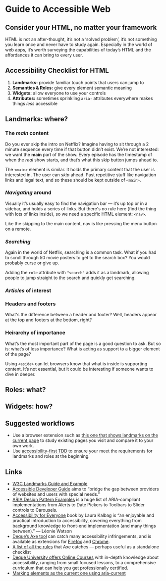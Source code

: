 # Guide to Accessible Web

## Consider your HTML, no matter your framework

HTML is not an after-thought, it’s not a ‘solved problem’, it’s not something you learn once and never have to study again. Especially in the world of web apps, it’s worth surveying the capabilities of today’s HTML and the affordances it can bring to every user.

## Accessibility Checklist for HTML

1. **Landmarks:** provide familiar touch points that users can jump to
2. **Semantics & Roles:** give every element semantic meaning
3. **Widgets:** allow everyone to use your controls
4. **Attributes:** sometimes sprinkling `aria-` attributes everywhere makes things _less_ accessible

## Landmarks: where?

### The _main_ content

Do you ever skip the intro on Netflix? Imagine having to sit through a 2 minute sequence every time if that button didn’t exist. We’re not interested: we want the **main** part of the show. Every episode has the timestamp of when the _real_ show starts, and that’s what this skip button jumps ahead to.

The `<main>` element is similar. It holds the primary content that the user is interested in. The user can _skip_ ahead. Past repetitive stuff like navigation links and legal text, and so these should be kept outside of `<main>`.

### _Navigating_ around

Visually it’s usually easy to find the navigation bar — it’s up top or in a sidebar, and holds a series of links. But there's no rule here (find the thing with lots of links inside), so we need a specific HTML element: `<nav>`.

Like the skipping to the main content, nav is like pressing the menu button on a remote.

### _Searching_

Again in the world of Netflix, searching is a common task. What if you had to scroll through 50 movie posters to get to the search box? You would probably curse or give up.

Adding the `role` attribute with `"search"` adds it as a landmark, allowing people to jump straight to the search and quickly get searching.

### _Articles_ of interest

### Headers and footers

What's the difference between a header and footer? Well, headers appear at the top and footers at the bottom, right?

### Heirarchy of importance

What’s the most important part of the page is a good question to ask. But so is: what’s of less importance? What is acting as support to a bigger element of the page?

Using `<aside>` can let browsers know that what is inside is supporting content. It’s not essential, but it could be interesting if someone wants to dive in deeper. 

## Roles: what?

## Widgets: how?

## Suggested workflows

- Use a browser extension such as [this one that shows landmarks on the current page](https://chrome.google.com/webstore/detail/landmark-navigation-via-k/ddpokpbjopmeeiiolheejjpkonlkklgp) to study existing pages you visit and compare it to your own work.
- Use [accessibility-first TDD](http://localhost:4848/guides/accessibility-first-testing/) to ensure your meet the requirements for landmarks and roles at the beginning.

## Links

- [W3C Landmarks Guide and Example](https://www.w3.org/TR/2017/NOTE-wai-aria-practices-1.1-20171214/examples/landmarks/index.html)
- [Accessible Developer Guide](https://www.accessibility-developer-guide.com/introduction/) aims to “bridge the gap between providers of websites and users with special needs.”
- [ARIA Design Pattern Examples](https://www.w3.org/TR/wai-aria-practices/examples/) is a huge list of ARIA-compliant implementations from Alerts to Date Pickers to Toolbars to Slider controls to Carousels.
- [Accessibility for Everyone](https://abookapart.com/products/accessibility-for-everyone) book by Laura Kalbag is “an enjoyable and practical introduction to accessibility, covering everything from background knowledge to front-end implementation (and many things between).” — Léonie Watson
- [Deque’s Axe tool](https://www.deque.com/axe/) can catch many accessibility infringements, and is available as extensions for [Firefox](https://addons.mozilla.org/en-US/firefox/addon/axe-devtools/) and [Chrome](https://chrome.google.com/webstore/detail/axe/lhdoppojpmngadmnindnejefpokejbdd?hl=en-US).
- [A list of all the rules](https://dequeuniversity.com/rules/axe/latest) that Axe catches — perhaps useful as a standalone checklist
- [Deque University offers Online Courses](https://dequeuniversity.com/curriculum/online-classes/) with in-depth knowledge about accessibility, ranging from small focused lessons, to a comprehensive curriculum that can help you get professionally certified.
- [Marking elements as the current one using aria-current](https://www.accessibility-developer-guide.com/examples/sensible-aria-usage/current/)
